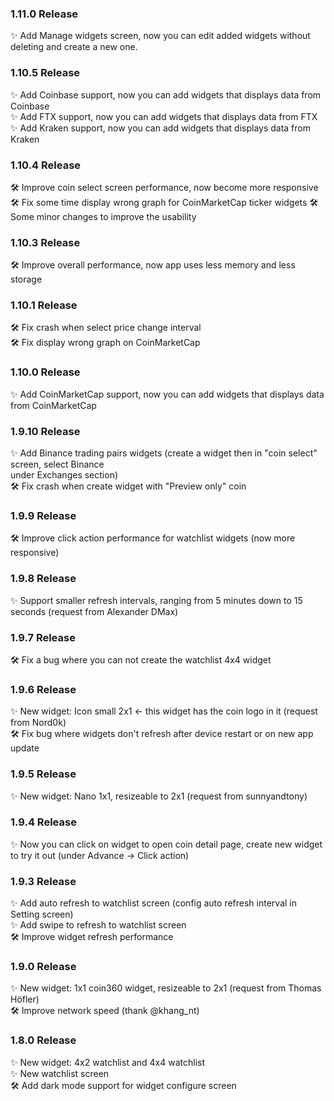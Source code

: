 ### 1.11.0 Release

✨ Add Manage widgets screen, now you can edit added widgets without deleting and create a new one.  

### 1.10.5 Release

✨ Add Coinbase support, now you can add widgets that displays data from Coinbase  
✨ Add FTX support, now you can add widgets that displays data from FTX  
✨ Add Kraken support, now you can add widgets that displays data from Kraken

### 1.10.4 Release

🛠 Improve coin select screen performance, now become more responsive 🛠 Fix some time display wrong
graph for CoinMarketCap ticker widgets
🛠 Some minor changes to improve the usability

### 1.10.3 Release

🛠 Improve overall performance, now app uses less memory and less storage

### 1.10.1 Release

🛠 Fix crash when select price change interval  
🛠 Fix display wrong graph on CoinMarketCap

### 1.10.0 Release

✨ Add CoinMarketCap support, now you can add widgets that displays data from CoinMarketCap

### 1.9.10 Release

✨ Add Binance trading pairs widgets (create a widget then in "coin select" screen, select Binance  
under Exchanges section)  
🛠 Fix crash when create widget with "Preview only" coin

### 1.9.9 Release

🛠 Improve click action performance for watchlist widgets (now more responsive)

### 1.9.8 Release
✨ Support smaller refresh intervals, ranging from 5 minutes down to 15 seconds (request from Alexander DMax)

### 1.9.7 Release
🛠 Fix a bug where you can not create the watchlist 4x4 widget

### 1.9.6 Release

✨ New widget: Icon small 2x1 <- this widget has the coin logo in it (request from Nord0k)  
🛠 Fix bug where widgets don't refresh after device restart or on new app update

### 1.9.5 Release

✨ New widget: Nano 1x1, resizeable to 2x1 (request from sunnyandtony)

### 1.9.4 Release

✨ Now you can click on widget to open coin detail page, create new widget to try it out (under Advance -> Click action)

### 1.9.3 Release

✨ Add auto refresh to watchlist screen (config auto refresh interval in Setting screen)  
✨ Add swipe to refresh to watchlist screen  
🛠 Improve widget refresh performance

### 1.9.0 Release

✨ New widget: 1x1 coin360 widget, resizeable to 2x1 (request from Thomas Höfler)  
🛠 Improve network speed (thank @khang_nt)

### 1.8.0 Release

✨ New widget: 4x2 watchlist and 4x4 watchlist  
✨ New watchlist screen  
🛠 Add dark mode support for widget configure screen  